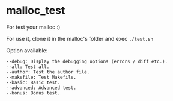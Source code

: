 # malloc_test

For test your malloc :)

For use it, clone it in the malloc's folder and exec `./test.sh`

Option available:
```
--debug: Display the debugging options (errors / diff etc.).
--all: Test all.
--author: Test the author file.
--makefile: Test Makefile.
--basic: Basic test.
--advanced: Advanced test.
--bonus: Bonus test.
```
